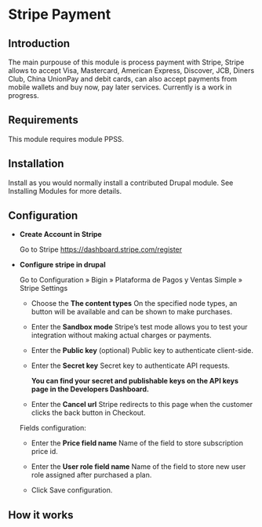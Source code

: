 # Stripe Payment

## Introduction
The main purpouse of this module is process payment with Stripe, Stripe allows to accept Visa, Mastercard, American Express, Discover, JCB, Diners Club, China UnionPay and debit cards, can also accept payments from mobile wallets and buy now, pay later services. Currently is a work in progress.

## Requirements
This module requires module PPSS.

## Installation
Install as you would normally install a contributed Drupal module. See Installing Modules for more details.

## Configuration

- **Create Account in Stripe**

  Go to Stripe https://dashboard.stripe.com/register

- **Configure stripe in drupal**

  Go to Configuration » Bigin » Plataforma de Pagos y Ventas Simple » Stripe Settings
  - Choose the **The content types**
    On the specified node types, an button will be available and can be shown to make purchases.
  - Enter the **Sandbox mode**
    Stripe’s test mode allows you to test your integration without making actual charges or payments.
  - Enter the **Public key** (optional)
    Public key to authenticate client-side.
  - Enter the **Secret key**
    Secret key to authenticate API requests.

    **You can find your secret and publishable keys on the API keys page in the Developers Dashboard.**

  - Enter the **Cancel url**
    Stripe redirects to this page when the customer clicks the back button in Checkout.

  Fields configuration:
  - Enter the **Price field name**
    Name of the field to store subscription price id.

  - Enter the **User role field name**
    Name of the field to store new user role assigned after purchased a plan.
  - Click Save configuration.

## How it works
